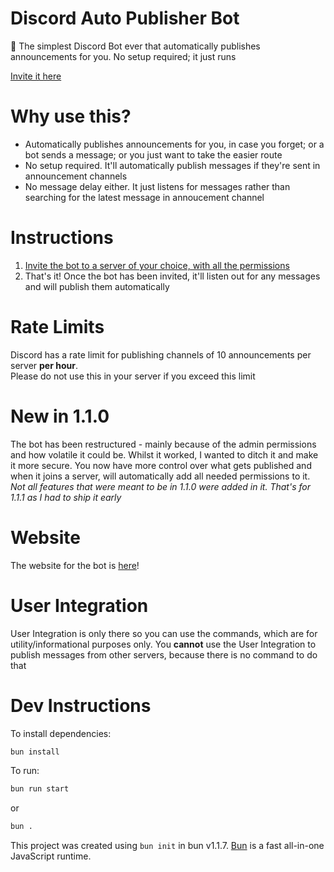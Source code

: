 # Discord Auto Publisher Bot
📢 The simplest Discord Bot ever that automatically publishes announcements for you. No setup required; it just runs

[Invite it here](https://discord.com/oauth2/authorize?client_id=1241739031252045935&permissions=8&scope=bot+applications.commands)

# Why use this?
* Automatically publishes announcements for you, in case you forget; or a bot sends a message; or you just want to take the easier route
* No setup required. It'll automatically publish messages if they're sent in announcement channels
* No message delay either. It just listens for messages rather than searching for the latest message in annoucement channel

# Instructions
1) [Invite the bot to a server of your choice, with all the permissions](https://discord.com/oauth2/authorize?client_id=1241739031252045935&permissions=8&scope=bot+applications.commands)
2) That's it! Once the bot has been invited, it'll listen out for any messages and will publish them automatically

# Rate Limits
Discord has a rate limit for publishing channels of 10 announcements per server **per hour**.  
Please do not use this in your server if you exceed this limit

# New in 1.1.0
The bot has been restructured - mainly because of the admin permissions and how volatile it could be. Whilst it worked, I wanted to ditch it and make it more secure. You now have more control over what gets published and when it joins a server, will automatically add all needed permissions to it.
*Not all features that were meant to be in 1.1.0 were added in it. That's for 1.1.1 as I had to ship it early*

# Website
The website for the bot is [here](https://autopublish.galvindev.me.uk)!

<!-- # Support
[Support Discord Server](https://discord.gg/<REDACTED_FOR_NOW>) -->

# User Integration
User Integration is only there so you can use the commands, which are for utility/informational purposes only. You **cannot** use the User Integration to publish messages from other servers, because there is no command to do that

# Dev Instructions
To install dependencies:

```bash
bun install
```

To run:

```bash
bun run start
```

or

```bash
bun .
```

This project was created using `bun init` in bun v1.1.7. [Bun](https://bun.sh) is a fast all-in-one JavaScript runtime.
